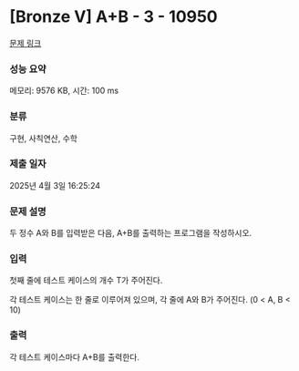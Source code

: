 # [Bronze V] A+B - 3 - 10950 

[문제 링크](https://www.acmicpc.net/problem/10950) 

### 성능 요약

메모리: 9576 KB, 시간: 100 ms

### 분류

구현, 사칙연산, 수학

### 제출 일자

2025년 4월 3일 16:25:24

### 문제 설명

<p>두 정수 A와 B를 입력받은 다음, A+B를 출력하는 프로그램을 작성하시오.</p>

### 입력 

 <p>첫째 줄에 테스트 케이스의 개수 T가 주어진다.</p>

<p>각 테스트 케이스는 한 줄로 이루어져 있으며, 각 줄에 A와 B가 주어진다. (0 < A, B < 10)</p>

### 출력 

 <p>각 테스트 케이스마다 A+B를 출력한다.</p>

